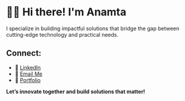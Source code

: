 

# 👩‍💻 Hi there! I'm Anamta  

I specialize in building impactful solutions that bridge the gap between cutting-edge technology and practical needs.

## **Connect:**  

- 💼 [LinkedIn](https://www.linkedin.com/in/anamtarehman/)
- 📧 [Email Me](mailto:ana.codes98@gmail.com)  
- 🌟 [Portfolio](https://anamtarehman.vercel.app/)  


**Let’s innovate together and build solutions that matter!** 
